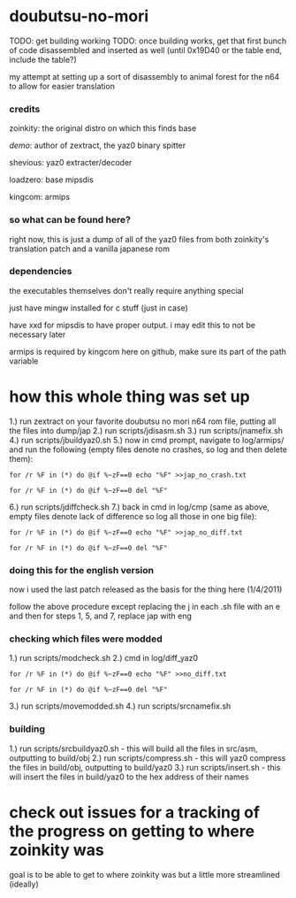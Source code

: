 # doubutsu-no-mori

TODO:  get building working
TODO:  once building works, get that first bunch of code disassembled and inserted as well (until 0x19D40 or the table end, include the table?)

my attempt at setting up a sort of disassembly to animal forest for the n64 to allow for easier translation

### credits
zoinkity: the original distro on which this finds base

_demo_: author of zextract, the yaz0 binary spitter

shevious: yaz0 extracter/decoder

loadzero: base mipsdis

kingcom: armips

### so what can be found here?

right now, this is just a dump of all of the yaz0 files from both zoinkity's translation patch and a vanilla japanese rom

### dependencies 
the executables themselves don't really require anything special

just have mingw installed for c stuff (just in case)

have xxd for mipsdis to have proper output.  i may edit this to not be necessary later

armips is required by kingcom here on github, make sure its part of the path variable

# how this whole thing was set up
1.) run zextract on your favorite doubutsu no mori n64 rom file, putting all the files into dump/jap
2.) run scripts/jdisasm.sh
3.) run scripts/jnamefix.sh
4.) run scripts/jbuildyaz0.sh
5.) now in cmd prompt, navigate to log/armips/ and run the following (empty files denote no crashes, so log and then delete them):

```for /r %F in (*) do @if %~zF==0 echo "%F" >>jap_no_crash.txt```

```for /r %F in (*) do @if %~zF==0 del "%F"```

6.) run scripts/jdiffcheck.sh
7.) back in cmd in log/cmp (same as above, empty files denote lack of difference so log all those in one big file):

```for /r %F in (*) do @if %~zF==0 echo "%F" >>jap_no_diff.txt```

```for /r %F in (*) do @if %~zF==0 del "%F"```

### doing this for the english version
now i used the last patch released as the basis for the thing here (1/4/2011)

follow the above procedure except replacing the j in each .sh file with an e and then for steps 1, 5, and 7, replace jap with eng

### checking which files were modded
1.) run scripts/modcheck.sh
2.) cmd in log/diff_yaz0

```for /r %F in (*) do @if %~zF==0 echo "%F" >>no_diff.txt```

```for /r %F in (*) do @if %~zF==0 del "%F"```

3.) run scripts/movemodded.sh
4.) run scripts/srcnamefix.sh

### building
1.) run scripts/srcbuildyaz0.sh - this will build all the files in src/asm, outputting to build/obj
2.) run scripts/compress.sh - this will yaz0 compress the files in build/obj, outputting to build/yaz0
3.) run scripts/insert.sh - this will insert the files in build/yaz0 to the hex address of their names

# check out issues for a tracking of the progress on getting to where zoinkity was
goal is to be able to get to where zoinkity was but a little more streamlined (ideally)
